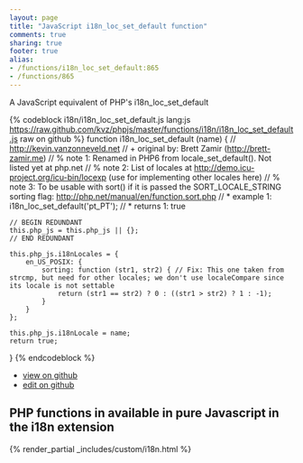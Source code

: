 ```yaml
---
layout: page
title: "JavaScript i18n_loc_set_default function"
comments: true
sharing: true
footer: true
alias:
- /functions/i18n_loc_set_default:865
- /functions/865
---
```

<!-- Generated by Rakefile:build -->
A JavaScript equivalent of PHP's i18n_loc_set_default

{% codeblock i18n/i18n_loc_set_default.js lang:js https://raw.github.com/kvz/phpjs/master/functions/i18n/i18n_loc_set_default.js raw on github %}
function i18n_loc_set_default (name) {
    // http://kevin.vanzonneveld.net
    // +   original by: Brett Zamir (http://brett-zamir.me)
    // %          note 1: Renamed in PHP6 from locale_set_default(). Not listed yet at php.net
    // %          note 2: List of locales at http://demo.icu-project.org/icu-bin/locexp (use for implementing other locales here)
    // %          note 3: To be usable with sort() if it is passed the SORT_LOCALE_STRING sorting flag: http://php.net/manual/en/function.sort.php
    // *     example 1: i18n_loc_set_default('pt_PT');
    // *     returns 1: true

    // BEGIN REDUNDANT
    this.php_js = this.php_js || {};
    // END REDUNDANT

    this.php_js.i18nLocales = {
        en_US_POSIX: {
            sorting: function (str1, str2) { // Fix: This one taken from strcmp, but need for other locales; we don't use localeCompare since its locale is not settable
                return (str1 == str2) ? 0 : ((str1 > str2) ? 1 : -1);
            }
        }
    };

    this.php_js.i18nLocale = name;
    return true;
}
{% endcodeblock %}

 - [view on github](https://github.com/kvz/phpjs/blob/master/functions/i18n/i18n_loc_set_default.js)
 - [edit on github](https://github.com/kvz/phpjs/edit/master/functions/i18n/i18n_loc_set_default.js)

## PHP functions in available in pure Javascript in the i18n extension
{% render_partial _includes/custom/i18n.html %}
